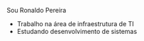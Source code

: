 Sou Ronaldo Pereira
- Trabalho na área de infraestrutura de TI
- Estudando desenvolvimento de sistemas
